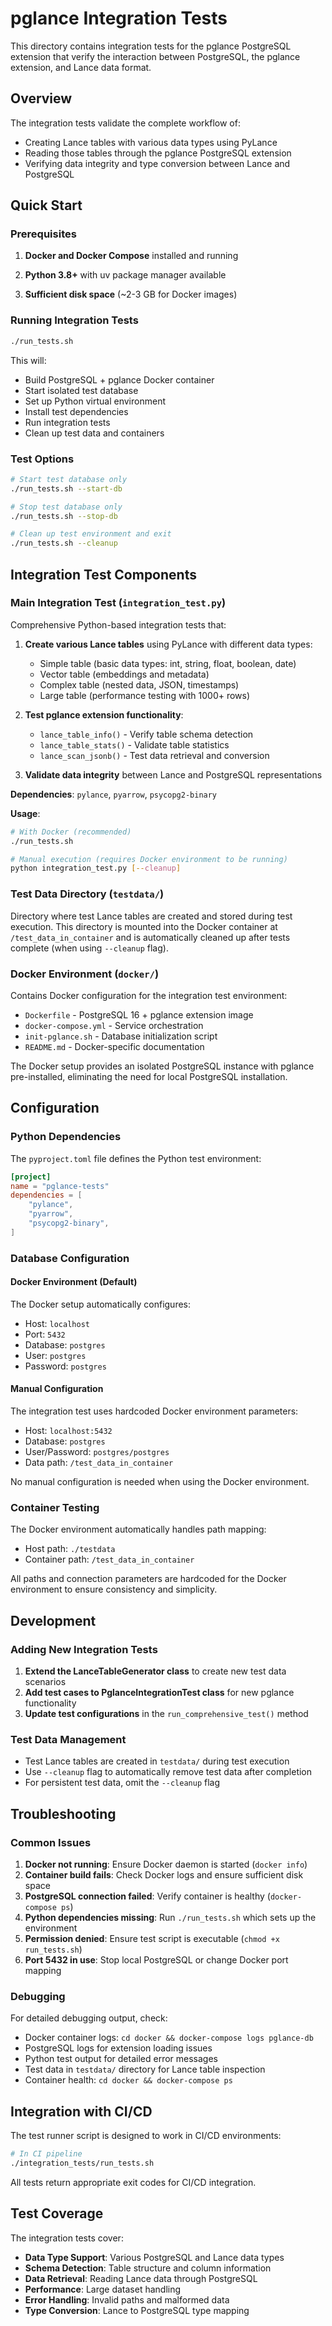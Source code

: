 # pglance Integration Tests

This directory contains integration tests for the pglance PostgreSQL extension that verify the interaction between PostgreSQL, the pglance extension, and Lance data format.

## Overview

The integration tests validate the complete workflow of:
- Creating Lance tables with various data types using PyLance
- Reading those tables through the pglance PostgreSQL extension
- Verifying data integrity and type conversion between Lance and PostgreSQL

## Quick Start

### Prerequisites

1. **Docker and Docker Compose** installed and running

2. **Python 3.8+** with uv package manager available

3. **Sufficient disk space** (~2-3 GB for Docker images)

### Running Integration Tests

```bash
./run_tests.sh
```

This will:
- Build PostgreSQL + pglance Docker container
- Start isolated test database
- Set up Python virtual environment
- Install test dependencies
- Run integration tests
- Clean up test data and containers

### Test Options

```bash
# Start test database only
./run_tests.sh --start-db

# Stop test database only
./run_tests.sh --stop-db

# Clean up test environment and exit
./run_tests.sh --cleanup
```

## Integration Test Components

### Main Integration Test (`integration_test.py`)

Comprehensive Python-based integration tests that:

1. **Create various Lance tables** using PyLance with different data types:
   - Simple table (basic data types: int, string, float, boolean, date)
   - Vector table (embeddings and metadata)
   - Complex table (nested data, JSON, timestamps)
   - Large table (performance testing with 1000+ rows)

2. **Test pglance extension functionality**:
   - `lance_table_info()` - Verify table schema detection
   - `lance_table_stats()` - Validate table statistics
   - `lance_scan_jsonb()` - Test data retrieval and conversion

3. **Validate data integrity** between Lance and PostgreSQL representations

**Dependencies**: `pylance`, `pyarrow`, `psycopg2-binary`

**Usage**:
```bash
# With Docker (recommended)
./run_tests.sh

# Manual execution (requires Docker environment to be running)
python integration_test.py [--cleanup]
```

### Test Data Directory (`testdata/`)

Directory where test Lance tables are created and stored during test execution. This directory is mounted into the Docker container at `/test_data_in_container` and is automatically cleaned up after tests complete (when using `--cleanup` flag).

### Docker Environment (`docker/`)

Contains Docker configuration for the integration test environment:
- `Dockerfile` - PostgreSQL 16 + pglance extension image
- `docker-compose.yml` - Service orchestration
- `init-pglance.sh` - Database initialization script
- `README.md` - Docker-specific documentation

The Docker setup provides an isolated PostgreSQL instance with pglance pre-installed, eliminating the need for local PostgreSQL installation.

## Configuration

### Python Dependencies

The `pyproject.toml` file defines the Python test environment:

```toml
[project]
name = "pglance-tests"
dependencies = [
    "pylance",
    "pyarrow",
    "psycopg2-binary",
]
```

### Database Configuration

#### Docker Environment (Default)
The Docker setup automatically configures:
- Host: `localhost`
- Port: `5432`
- Database: `postgres`
- User: `postgres`
- Password: `postgres`

#### Manual Configuration
The integration test uses hardcoded Docker environment parameters:
- Host: `localhost:5432`
- Database: `postgres`
- User/Password: `postgres/postgres`
- Data path: `/test_data_in_container`

No manual configuration is needed when using the Docker environment.

### Container Testing

The Docker environment automatically handles path mapping:
- Host path: `./testdata`
- Container path: `/test_data_in_container`

All paths and connection parameters are hardcoded for the Docker environment to ensure consistency and simplicity.

## Development

### Adding New Integration Tests

1. **Extend the LanceTableGenerator class** to create new test data scenarios
2. **Add test cases to PglanceIntegrationTest class** for new pglance functionality
3. **Update test configurations** in the `run_comprehensive_test()` method

### Test Data Management

- Test Lance tables are created in `testdata/` during test execution
- Use `--cleanup` flag to automatically remove test data after completion
- For persistent test data, omit the `--cleanup` flag

## Troubleshooting

### Common Issues

1. **Docker not running**: Ensure Docker daemon is started (`docker info`)
2. **Container build fails**: Check Docker logs and ensure sufficient disk space
3. **PostgreSQL connection failed**: Verify container is healthy (`docker-compose ps`)
4. **Python dependencies missing**: Run `./run_tests.sh` which sets up the environment
5. **Permission denied**: Ensure test script is executable (`chmod +x run_tests.sh`)
6. **Port 5432 in use**: Stop local PostgreSQL or change Docker port mapping

### Debugging

For detailed debugging output, check:
- Docker container logs: `cd docker && docker-compose logs pglance-db`
- PostgreSQL logs for extension loading issues
- Python test output for detailed error messages
- Test data in `testdata/` directory for Lance table inspection
- Container health: `cd docker && docker-compose ps`

## Integration with CI/CD

The test runner script is designed to work in CI/CD environments:

```bash
# In CI pipeline
./integration_tests/run_tests.sh
```

All tests return appropriate exit codes for CI/CD integration.

## Test Coverage

The integration tests cover:

- **Data Type Support**: Various PostgreSQL and Lance data types
- **Schema Detection**: Table structure and column information
- **Data Retrieval**: Reading Lance data through PostgreSQL
- **Performance**: Large dataset handling
- **Error Handling**: Invalid paths and malformed data
- **Type Conversion**: Lance to PostgreSQL type mapping
